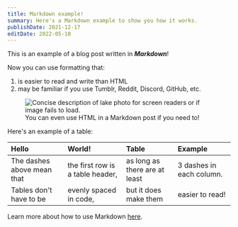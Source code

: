 ```yaml
---
title: Markdown example!
summary: Here's a Markdown example to show you how it works.
publishDate: 2021-12-17
editDate: 2022-05-10
---
```


This is an example of a blog post written in **_Markdown_**!

Now you can use formatting that:

1. is easier to read and write than HTML
2. may be familiar if you use Tumblr, Reddit, Discord, GitHub, etc.

<figure>
  <img src="../images/lake.jpg" alt="Concise description of lake photo for screen readers or if image fails to load.">
  <figcaption>You can even use HTML in a Markdown post if you need to!</figcaption>
</figure>

Here's an example of a table:

| Hello                      | World!                           | Table                         | Example                  |
|:---------------------------|:---------------------------------|:------------------------------|:-------------------------|
| The dashes above mean that | the first row is a table header, | as long as there are at least | 3 dashes in each column. |
| Tables don't have to be    | evenly spaced in code,           | but it does make them         | easier to read!          |

Learn more about how to use Markdown [here](https://www.markdownguide.org/getting-started/).
